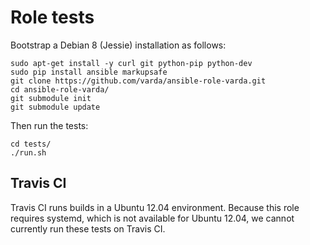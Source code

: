 Role tests
==========

Bootstrap a Debian 8 (Jessie) installation as follows:

    sudo apt-get install -y curl git python-pip python-dev
    sudo pip install ansible markupsafe
    git clone https://github.com/varda/ansible-role-varda.git
    cd ansible-role-varda/
    git submodule init
    git submodule update

Then run the tests:

    cd tests/
    ./run.sh


Travis CI
---------

Travis CI runs builds in a Ubuntu 12.04 environment. Because this role
requires systemd, which is not available for Ubuntu 12.04, we cannot currently
run these tests on Travis CI.
